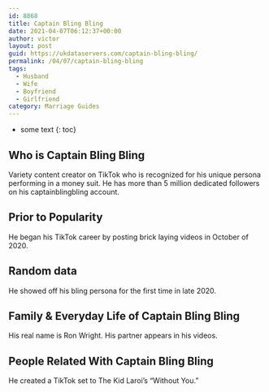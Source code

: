 ```yaml
---
id: 8868
title: Captain Bling Bling
date: 2021-04-07T06:12:37+00:00
author: victor
layout: post
guid: https://ukdataservers.com/captain-bling-bling/
permalink: /04/07/captain-bling-bling
tags:
  - Husband
  - Wife
  - Boyfriend
  - Girlfriend
category: Marriage Guides
---
```


* some text
{: toc}


## Who is Captain Bling Bling



Variety content creator on TikTok who is recognized for his unique persona performing in a money suit. He has more than 5 million dedicated followers on his captainblingbling account.

                
                
                
## Prior to Popularity



He began his TikTok career by posting brick laying videos in October of 2020. 

                
                
                
## Random data



He showed off his bling persona for the first time in late 2020. 

                
                
                
## Family & Everyday Life of Captain Bling Bling



His real name is Ron Wright. His partner appears in his videos.

                
                
                
## People Related With Captain Bling Bling



He created a TikTok set to The Kid Laroi&#8217;s &#8220;Without You.&#8221; 

                
              
            
          
          
          